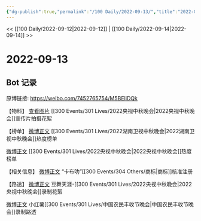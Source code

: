```yaml
---
{"dg-publish":true,"permalink":"/100 Daily/2022-09-13/","title":"2022-09-13","created":"2022-12-07T16:53:18.000+08:00","updated":"2023-04-11T14:46:33.000+08:00"}
---
```



<< [[100 Daily/2022-09-12\|2022-09-12]] | [[100 Daily/2022-09-14\|2022-09-14]] >>

# 2022-09-13

## Bot 记录

原博链接: https://weibo.com/7452765754/M5BEIiDQk

【物料】
[查看图片](https://wx4.sinaimg.cn/large/0088n2Pggy1h65cat8b2mj30ku112dhy.jpg) [[300 Events/301 Lives/2022央视中秋晚会\|2022央视中秋晚会]]宣传片拍摄花絮

【榜单】
[微博正文](https://m.weibo.cn/3960037780/4813267786274312) [[300 Events/301 Lives/2022湖南卫视中秋晚会\|2022湖南卫视中秋晚会]]热度榜单

[微博正文](https://m.weibo.cn/3960037780/4813313894254272) [[300 Events/301 Lives/2022央视中秋晚会\|2022央视中秋晚会]]热度榜单

【相关信息】
[微博正文](https://m.weibo.cn/5349191816/4813182893300812) “卡布叻”[[300 Events/304 Others/商标\|商标]]核准注册

【路透】
[微博正文](https://m.weibo.cn/1019096671/4813246500965839) 豆舞天涯-[[300 Events/301 Lives/2022央视中秋晚会\|2022央视中秋晚会]]录制花絮

[微博正文](https://m.weibo.cn/6475713579/4813318877611191) 小红薯[[300 Events/301 Lives/中国农民丰收节晚会\|中国农民丰收节晚会]]录制路透
